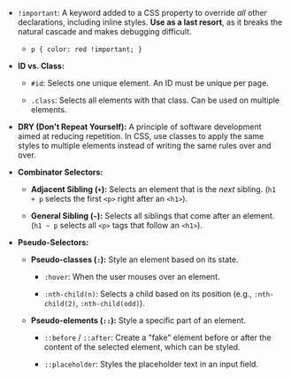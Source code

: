 - `!important`: A keyword added to a CSS property to override _all_ other declarations, including inline styles. **Use as a last resort**, as it breaks the natural cascade and makes debugging difficult.
    - `p { color: red !important; }`
- **ID vs. Class:**
    
    - `#id`: Selects one unique element. An ID must be unique per page.
        
    - `.class`: Selects all elements with that class. Can be used on multiple elements.
        
- **DRY (Don't Repeat Yourself):** A principle of software development aimed at reducing repetition. In CSS, use classes to apply the same styles to multiple elements instead of writing the same rules over and over.
    
- **Combinator Selectors:**
    
    - **Adjacent Sibling (`+`):** Selects an element that is the _next_ sibling. (`h1 + p` selects the first `<p>` right after an `<h1>`).
        
    - **General Sibling (`~`):** Selects all siblings that come after an element. (`h1 ~ p` selects all `<p>` tags that follow an `<h1>`).
        
- **Pseudo-Selectors:**
    
    - **Pseudo-classes (`:`):** Style an element based on its state.
        
        - `:hover`: When the user mouses over an element.
            
        - `:nth-child(n)`: Selects a child based on its position (e.g., `:nth-child(2)`, `:nth-child(odd)`).
            
    - **Pseudo-elements (`::`):** Style a specific part of an element.
        
        - `::before` / `::after`: Create a "fake" element before or after the content of the selected element, which can be styled.
            
        - `::placeholder`: Styles the placeholder text in an input field.
            
